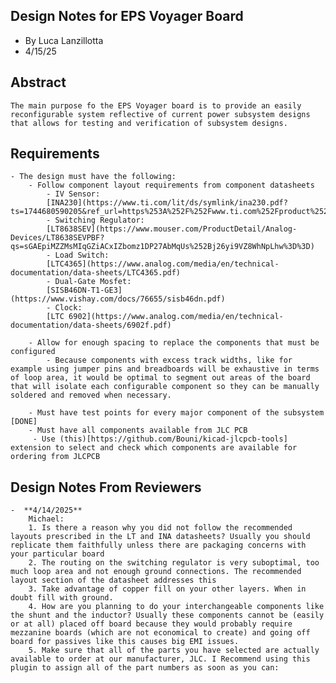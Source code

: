 ## Design Notes for EPS Voyager Board ##
* By Luca Lanzillotta
* 4/15/25
## Abstract ##
    The main purpose fo the EPS Voyager board is to provide an easily reconfigurable system reflective of current power subsystem designs that allows for testing and verification of subsystem designs.
## Requirements ##
    - The design must have the following:
        - Follow component layout requirements from component datasheets
            - IV Sensor: 
            [INA230](https://www.ti.com/lit/ds/symlink/ina230.pdf?ts=1744680590205&ref_url=https%253A%252F%252Fwww.ti.com%252Fproduct%252FINA230)
            - Switching Regulator: 
            [LT8638SEV](https://www.mouser.com/ProductDetail/Analog-Devices/LT8638SEVPBF?qs=sGAEpiMZZMsMIqGZiACxIZbomz1DP27AbMqUs%252Bj26yi9VZ8WhNpLhw%3D%3D)
            - Load Switch:
            [LTC4365](https://www.analog.com/media/en/technical-documentation/data-sheets/LTC4365.pdf)
            - Dual-Gate Mosfet: 
            [SISB46DN-T1-GE3](https://www.vishay.com/docs/76655/sisb46dn.pdf)
            - Clock: 
            [LTC 6902](https://www.analog.com/media/en/technical-documentation/data-sheets/6902f.pdf)

        - Allow for enough spacing to replace the components that must be configured
            - Because components with excess track widths, like for example using jumper pins and breadboards will be exhaustive in terms of loop area, it would be optimal to segment out areas of the board that will isolate each configurable component so they can be manually soldered and removed when necessary.

        - Must have test points for every major component of the subsystem [DONE]
        - Must have all components available from JLC PCB
         - Use (this)[https://github.com/Bouni/kicad-jlcpcb-tools] extension to select and check which components are available for ordering from JLCPCB
## Design Notes From Reviewers ##
    -  **4/14/2025** 
        Michael:
        1. Is there a reason why you did not follow the recommended layouts prescribed in the LT and INA datasheets? Usually you should replicate them faithfully unless there are packaging concerns with your particular board
        2. The routing on the switching regulator is very suboptimal, too much loop area and not enough ground connections. The recommended layout section of the datasheet addresses this
        3. Take advantage of copper fill on your other layers. When in doubt fill with ground.
        4. How are you planning to do your interchangeable components like the shunt and the inductor? Usually these components cannot be (easily or at all) placed off board because they would probably require mezzanine boards (which are not economical to create) and going off board for passives like this causes big EMI issues.
        5. Make sure that all of the parts you have selected are actually available to order at our manufacturer, JLC. I Recommend using this plugin to assign all of the part numbers as soon as you can: 


